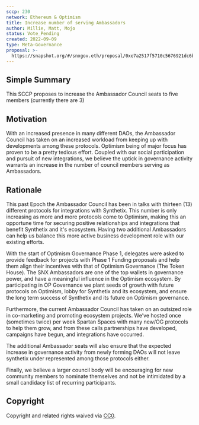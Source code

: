 ```yaml
---
sccp: 230
network: Ethereum & Optimism
title: Increase number of serving Ambassadors 
author: Millie, Matt, Mojo
status: Vote_Pending
created: 2022-09-09
type: Meta-Governance
proposal: >-
  https://snapshot.org/#/snxgov.eth/proposal/0xe7a2517f5710c5676921dc6b02c158a564b4b07a43697d1072c1edea71f71a49
---
```


## Simple Summary

This SCCP proposes to increase the Ambassador Council seats to five members (currently there are 3)


## Motivation

With an increased presence in many different DAOs, the Ambassador Council has taken on an increased workload from keeping up with developments among these protocols. Optimism being of major focus has proven to be a pretty tedious effort. Coupled with our social participation and pursuit of new integrations, we believe the uptick in governance activity warrants an increase in the number of council members serving as Ambassadors.


## Rationale

This past Epoch the Ambassador Council has been in talks with thirteen (13) different protocols for integrations with Synthetix. This number is only increasing as more and more protocols come to Optimism, making this an opportune time for securing positive relationships and integrations that benefit Synthetix and it's ecosystem. Having two additional Ambassadors can help us balance this more active business development role with our existing efforts. 

With the start of Optimism Governance Phase 1, delegates were asked to provide feedback for projects with Phase 1 Funding proposals and help them align their incentives with that of Optimism Governance (The Token House). The SNX Ambassadors are one of the top wallets in governance power, and have a meaningful influence in the Optimism ecosystem. By participating in OP Governance we plant seeds of growth with future protocols on Optimism, lobby for Synthetix and its ecosystem, and ensure the long term success of Synthetix and its future on Optimism governance.

Furthermore, the current Ambassador Council has taken on an outsized role in co-marketing and promoting ecosystem projects. We’ve hosted once (sometimes twice) per week Spartan Spaces with many new/OG protocols to help them grow, and from these calls partnerships have developed, campaigns have begun, and integrations have occurred. 

The additional Ambassador seats will also ensure that the expected increase in governance activity from newly forming DAOs will not leave synthetix under represented among those protocols either.

Finally, we believe a larger council body will be encouraging for new community members to nominate themselves and not be intimidated by a small candidacy list of recurring participants. 


## Copyright

Copyright and related rights waived via [CC0](https://creativecommons.org/publicdomain/zero/1.0/).
